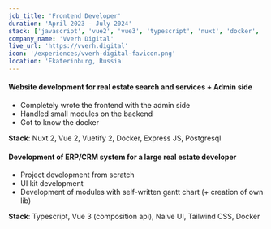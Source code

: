 ```yaml
---
job_title: 'Frontend Developer'
duration: 'April 2023 - July 2024'
stack: ['javascript', 'vue2', 'vue3', 'typescript', 'nuxt', 'docker', 'naiveui']
company_name: 'Vverh Digital'
live_url: 'https://vverh.digital'
icon: '/experiences/vverh-digital-favicon.png'
location: 'Ekaterinburg, Russia'
---
```


#### Website development for real estate search and services + Admin side

- Completely wrote the frontend with the admin side
- Handled small modules on the backend
- Got to know the docker

**Stack**: Nuxt 2, Vue 2, Vuetify 2, Docker, Express JS, Postgresql

#### Development of ERP/CRM system for a large real estate developer

- Project development from scratch
- UI kit development
- Development of modules with self-written gantt chart (+ creation of own lib)

**Stack**: Typescript, Vue 3 (composition api), Naive UI, Tailwind CSS, Docker
